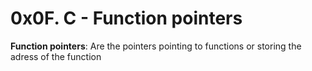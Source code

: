 # 0x0F. C - Function pointers
<p><strong>Function pointers</strong>: Are the pointers pointing to functions or storing the adress of the function</p>
